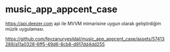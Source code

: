 # music_app_appcent_case

https://api.deezer.com api ile MVVM mimarisine uygun olarak geliştirdiğim müzik uygulaması.





https://github.com/feyzanuryesildal/music_app_appcent_case/assets/57413289/a11a0328-6ff5-49d6-8cb8-d917dd4dd255

